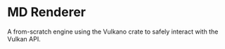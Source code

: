 # MD Renderer

A from-scratch engine using the Vulkano crate to safely interact with the Vulkan API.

